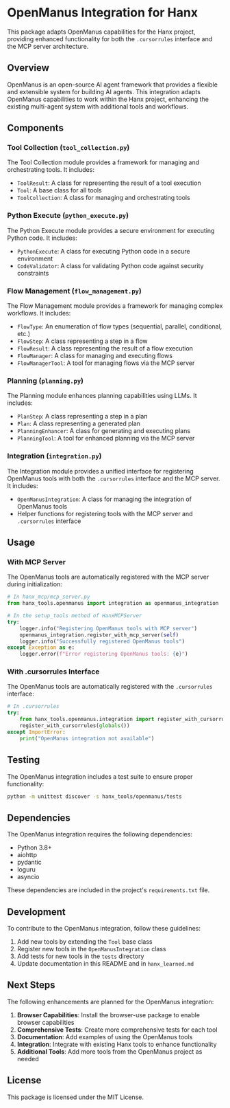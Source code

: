 # OpenManus Integration for Hanx

This package adapts OpenManus capabilities for the Hanx project, providing enhanced functionality for both the `.cursorrules` interface and the MCP server architecture.

## Overview

OpenManus is an open-source AI agent framework that provides a flexible and extensible system for building AI agents. This integration adapts OpenManus capabilities to work within the Hanx project, enhancing the existing multi-agent system with additional tools and workflows.

## Components

### Tool Collection (`tool_collection.py`)

The Tool Collection module provides a framework for managing and orchestrating tools. It includes:

- `ToolResult`: A class for representing the result of a tool execution
- `Tool`: A base class for all tools
- `ToolCollection`: A class for managing and orchestrating tools

### Python Execute (`python_execute.py`)

The Python Execute module provides a secure environment for executing Python code. It includes:

- `PythonExecute`: A class for executing Python code in a secure environment
- `CodeValidator`: A class for validating Python code against security constraints

### Flow Management (`flow_management.py`)

The Flow Management module provides a framework for managing complex workflows. It includes:

- `FlowType`: An enumeration of flow types (sequential, parallel, conditional, etc.)
- `FlowStep`: A class representing a step in a flow
- `FlowResult`: A class representing the result of a flow execution
- `FlowManager`: A class for managing and executing flows
- `FlowManagerTool`: A tool for managing flows via the MCP server

### Planning (`planning.py`)

The Planning module enhances planning capabilities using LLMs. It includes:

- `PlanStep`: A class representing a step in a plan
- `Plan`: A class representing a generated plan
- `PlanningEnhancer`: A class for generating and executing plans
- `PlanningTool`: A tool for enhanced planning via the MCP server

### Integration (`integration.py`)

The Integration module provides a unified interface for registering OpenManus tools with both the `.cursorrules` interface and the MCP server. It includes:

- `OpenManusIntegration`: A class for managing the integration of OpenManus tools
- Helper functions for registering tools with the MCP server and `.cursorrules` interface

## Usage

### With MCP Server

The OpenManus tools are automatically registered with the MCP server during initialization:

```python
# In hanx_mcp/mcp_server.py
from hanx_tools.openmanus import integration as openmanus_integration

# In the setup_tools method of HanxMCPServer
try:
    logger.info("Registering OpenManus tools with MCP server")
    openmanus_integration.register_with_mcp_server(self)
    logger.info("Successfully registered OpenManus tools")
except Exception as e:
    logger.error(f"Error registering OpenManus tools: {e}")
```

### With .cursorrules Interface

The OpenManus tools are automatically registered with the `.cursorrules` interface:

```python
# In .cursorrules
try:
    from hanx_tools.openmanus.integration import register_with_cursorrules
    register_with_cursorrules(globals())
except ImportError:
    print("OpenManus integration not available")
```

## Testing

The OpenManus integration includes a test suite to ensure proper functionality:

```bash
python -m unittest discover -s hanx_tools/openmanus/tests
```

## Dependencies

The OpenManus integration requires the following dependencies:

- Python 3.8+
- aiohttp
- pydantic
- loguru
- asyncio

These dependencies are included in the project's `requirements.txt` file.

## Development

To contribute to the OpenManus integration, follow these guidelines:

1. Add new tools by extending the `Tool` base class
2. Register new tools in the `OpenManusIntegration` class
3. Add tests for new tools in the `tests` directory
4. Update documentation in this README and in `hanx_learned.md`

## Next Steps

The following enhancements are planned for the OpenManus integration:

1. **Browser Capabilities**: Install the browser-use package to enable browser capabilities
2. **Comprehensive Tests**: Create more comprehensive tests for each tool
3. **Documentation**: Add examples of using the OpenManus tools
4. **Integration**: Integrate with existing Hanx tools to enhance functionality
5. **Additional Tools**: Add more tools from the OpenManus project as needed

## License

This package is licensed under the MIT License. 